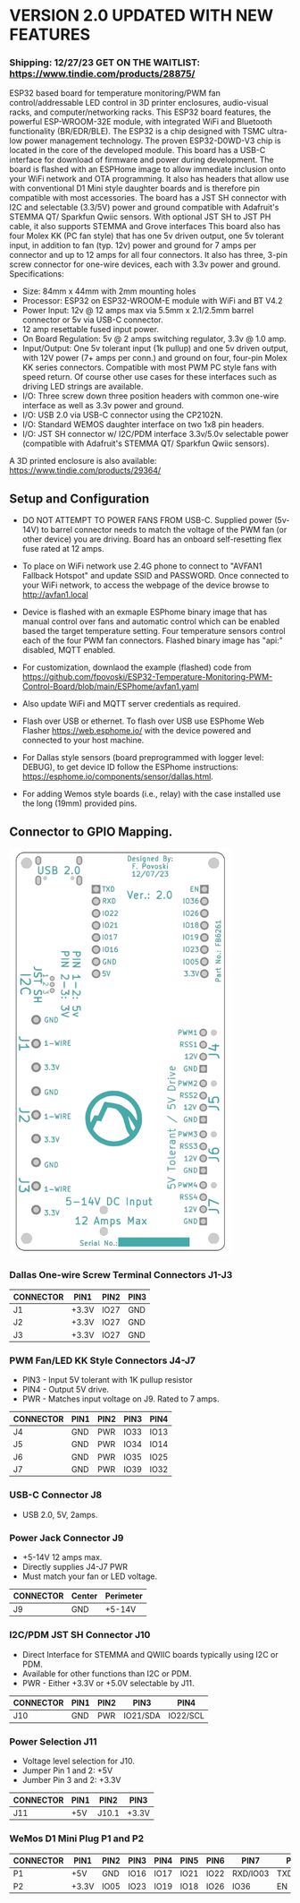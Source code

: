 # VERSION 2.0 UPDATED WITH NEW FEATURES 
### Shipping: 12/27/23 GET ON THE WAITLIST: https://www.tindie.com/products/28875/

ESP32 based board for temperature monitoring/PWM fan control/addressable LED control in 3D printer enclosures, audio-visual racks, and computer/networking racks. This ESP32 board features, the powerful ESP-WROOM-32E module, with integrated WiFi and Bluetooth functionality (BR/EDR/BLE). The ESP32 is a chip designed with TSMC ultra-low power management technology. The proven ESP32-D0WD-V3 chip is located in the core of the developed module. This board has a USB-C interface for download of firmware and power during development. The board is flashed with an ESPHome image to allow immediate inclusion onto your WiFi network and OTA programming. It also has headers that allow use with conventional D1 Mini style daughter boards and is therefore pin compatible with most accessories. The board has a JST SH connector with I2C and selectable (3.3/5V) power and ground compatible with Adafruit's STEMMA QT/ Sparkfun Qwiic sensors. With optional JST SH to JST PH cable, it also supports STEMMA and Grove interfaces This board also has four Molex KK (PC fan style) that has one 5v driven output, one 5v tolerant input, in addition to fan (typ. 12v) power and ground for 7 amps per connector and up to 12 amps for all four connectors. It also has three, 3-pin screw connector for one-wire devices, each with 3.3v power and ground. Specifications:

* Size: 84mm x 44mm with 2mm mounting holes
* Processor: ESP32 on ESP32-WROOM-E module with WiFi and BT V4.2
* Power Input: 12v @ 12 amps max via 5.5mm x 2.1/2.5mm barrel connector or 5v via USB-C connector.
* 12 amp resettable fused input power.
* On Board Regulation: 5v @ 2 amps switching regulator, 3.3v @ 1.0 amp.
* Input/Output: One 5v tolerant input (1k pullup) and one 5v driven output, with 12V power (7+ amps per conn.) and ground on four, four-pin Molex KK series connectors. Compatible with most PWM PC style fans with speed return. Of course other use cases for these interfaces such as driving LED strings are available.
* I/O: Three screw down three position headers with common one-wire interface as well as 3.3v power and ground.
* I/O: USB 2.0 via USB-C connector using the CP2102N.
* I/O: Standard WEMOS daughter interface on two 1x8 pin headers.
* I/O: JST SH connector w/ I2C/PDM interface 3.3v/5.0v selectable power (compatible with Adafruit's STEMMA QT/ Sparkfun Qwiic sensors).

A 3D printed enclosure is also available: https://www.tindie.com/products/29364/

## Setup and Configuration

* DO NOT ATTEMPT TO POWER FANS FROM USB-C. Supplied power (5v-14V) to barrel connector
needs to match the voltage of the PWM fan (or other device) you are driving. Board has an onboard
self-resetting flex fuse rated at 12 amps.

* To place on WiFi network use 2.4G phone to connect to "AVFAN1 Fallback Hotspot" and
update SSID and PASSWORD. Once connected to your WiFi network, to access the webpage of
the device browse to http://avfan1.local

* Device is flashed with an exmaple ESPhome binary image that has manual control over fans 
and automatic control which can be enabled based the target temperature setting.  Four temperature
sensors control each of the four PWM fan connectors.
Flashed binary image  has "api:" disabled, MQTT enabled.

* For customization, downlaod the example (flashed) code from 
https://github.com/fpovoski/ESP32-Temperature-Monitoring-PWM-Control-Board/blob/main/ESPhome/avfan1.yaml

* Also update WiFi and MQTT server credentials as required.

* Flash over USB or ethernet. To flash over USB use ESPhome Web Flasher https://web.esphome.io/
with the device powered and connected to your host machine.

* For Dallas style sensors (board preprogrammed with logger level: DEBUG), to get device ID follow
the ESPhome instructions: https://esphome.io/components/sensor/dallas.html.

* For adding Wemos style boards (i.e., relay) with the case installed  use the long (19mm) provided pins.

## Connector to GPIO Mapping.

<img src="work/Fan_Control_Board.0.8.B_rot.png" width=400>

### Dallas One-wire Screw Terminal Connectors J1-J3
| CONNECTOR | PIN1 | PIN2 | PIN3 |
| --------- | ---- | ---- | ---- |
| J1 | +3.3V | IO27 | GND |
| J2 | +3.3V | IO27 | GND |
| J3 | +3.3V | IO27 | GND |


### PWM Fan/LED KK Style Connectors J4-J7
- PIN3 - Input 5V tolerant with 1K pullup resistor
- PIN4 - Output 5V drive.
- PWR - Matches input voltage on J9. Rated to 7 amps.
			
| CONNECTOR | PIN1 | PIN2 | PIN3 | PIN4 |
| --------- | ---- | ---- | ---- | ---- |
| J4 | GND | PWR | IO33 | IO13 |
| J5 | GND | PWR | IO34 | IO14 |
| J6 | GND | PWR | IO35 | IO25 |
| J7 | GND | PWR | IO39 | IO32 |

### USB-C Connector J8
- USB 2.0, 5V, 2amps.

### Power Jack Connector J9
- +5-14V 12 amps max.
- Directly supplies J4-J7 PWR
- Must match your fan or LED voltage.

| CONNECTOR | Center | Perimeter |
| --------- | ---- | ---- |
| J9 | GND | +5-14V | GND |

### I2C/PDM JST SH Connector J10
- Direct Interface for STEMMA and QWIIC boards typically using I2C or PDM.
- Available for other functions than I2C or PDM.
- PWR - Either +3.3V or +5.0V selectable by J11.

| CONNECTOR | PIN1 | PIN2 | PIN3 | PIN4 |
| --------- | ---- | ---- | ---- | ---- |
| J10 | GND | PWR | IO21/SDA | IO22/SCL |

### Power Selection J11
- Voltage level selection for J10.
- Jumper Pin 1 and 2: +5V
- Jumber Pin 3 and 2: +3.3V

| CONNECTOR | PIN1 | PIN2 | PIN3 |
| --------- | ---- | ---- | ---- |
| J11 | +5V | J10.1 | +3.3V |
  
### WeMos D1 Mini Plug P1 and P2

| CONNECTOR | PIN1 | PIN2 | PIN3 | PIN4 | PIN5 | PIN6 | PIN7 | PIN8 |
| --------- | ---- | ---- | ---- | ---- | ---- | ---- | ---- | ---- |
| P1 | +5V | GND | IO16 | IO17 | IO21 | IO22 | RXD/IO03 | TXD/IO01 |
| P2 | +3.3V | IO05 | IO23| IO19 | IO18 | IO26 | IO36 | EN |

